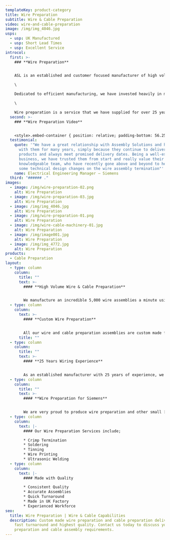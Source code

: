 ```yaml
---
templateKey: product-category
title: Wire Preparation
subtitle: Wire & Cable Preparation
video: wire-and-cable-preparation
image: /img/img_4046.jpg
usps:
  - usp: UK Manufactured
  - usp: Short Lead Times
  - usp: Excellent Service
introcol:
  first: >-
    ### **Wire Preparation**


    ASL is an established and customer focused manufacturer of high volume wire preparation and cable preparation. Equipped with an extensive range of automatic high speed wire cutting and wire termination machinery, we produce custom designed wire assemblies on an incredibly fast turnaround. With all our wire preparation assemblies being primarily machine manufactured, quality is continually consistent and meets ISO 9001 approvals.\

    \

    Dedicated to efficient manufacturing, we have invested heavily in machinery that enables us to offer customers the complete wire and cable preparation package. This includes; crimp termination, soldering, tinning, wire printing and ultrasonic welding. All these services are carried out on our machines which guarantee a significantly reduced lead time compared to being hand made, and for any urgent demands we have spare resource to deliver on an incredibly fast turnaround.\

    \

    Wire preparation is a service that we have supplied for over 25 years and we are incredibly proud to have built up a customer base including two world leading companies, Siemens and Stanley. If you watch our wire preparation video you will see the full range of services we provide under our purpose built family run factory in Bolton.
  second: >-
    ### **Wire Preparation Video**


    <style>.embed-container { position: relative; padding-bottom: 56.25%; height: 0; overflow: hidden; max-width: 100%; } .embed-container iframe, .embed-container object, .embed-container embed { position: absolute; top: 0; left: 0; width: 100%; height: 100%; }</style><div class='embed-container'><iframe src='https://www.youtube.com/embed/Cp3lVNhtjrI?loop=1&playlist=Cp3lVNhtjrI' frameborder='0' allowfullscreen></iframe></div>
  testimonial:
    quote: '"We have a great relationship with Assembly Solutions and have worked
      with them for many years, simply because they continue to deliver quality
      products and always meet promised delivery dates. Being a well-established
      business, we have trusted them from start and really value their
      knowledgeable team, who have recently gone above and beyond to help with
      some technical design changes on the wire assembly termination"'
    name: Electrical Engineering Manager – Siemens
  third: "###### ."
images:
  - image: /img/wire-preparation-02.png
    alt: Wire Preparation
  - image: /img/wire-preparation-03.jpg
    alt: Wire Preparation
  - image: /img/img_4046.jpg
    alt: Wire Preparation
  - image: /img/wire-preparation-01.png
    alt: Wire Preparation
  - image: /img/wire-cable-machinery-01.jpg
    alt: Wire Preparation
  - image: /img/image001.jpg
    alt: Wire Preparation
  - image: /img/img_4772.jpg
    alt: Wire Preparation
products:
  - Cable Preparation
layout:
  - type: column
    column:
      title: ""
      text: >-
        #### **High Volume Wire & Cable Preparation**


        We manufacture an incredible 5,000 wire assemblies a minute using our high speed automatic machines. With very little labour involved, we are as competitive as china and eastern European countries, and is a reason why we are the preferred supplier to some of the worlds leading companies including Siemens, Stanley and Vodafone.
  - type: column
    column:
      text: >-
        #### **Custom Wire Preparation**


        All our wire and cable preparation assemblies are custom made from drawing and specification. Accredited to ISO 9001 we are fully committed to quality and ensure that all products are made to the highest standard. Every batch of wire preparation is given a pull off force test to assess crimped connections and to ensure that terminals are properly attached.
      title: ""
  - type: column
    column:
      title: ""
      text: >-
        #### **25 Years Wiring Experience**


        As an established manufacturer with 25 years of experience, we have the equipment and built a skilled team to supply any type of wire preparation and [cable preparation](/cable-preparation). We boast an extensive range of high speed wire cutting machinery which also strips, tins and terminates. These machines are run by our technical wire preparation experts who ensure that the machines are running at maximum efficiency and producing to the correct accuracy.
  - type: column
    column:
      title: ""
      text: >-
        #### **Wire Preparation for Siemens**


        We are very proud to produce wire preparation and other small [cable assemblies](/cable-assemblies) for world leading technology company Siemens. All the assemblies we manufacture for Siemens are produced on our high speed fully automotive wire preparation machine which has the capability to cut, strip, tin and terminate wires. You can read the full Siemens project case study [here](https://www.assembly-solutions.com/projects/siemens/).
  - type: column
    column:
      text: |-
        #### Our Wire Preparation Services include;

        * Crimp Termination
        * Soldering
        * Tinning
        * Wire Printing
        * Ultrasonic Welding
  - type: column
    column:
      text: |-
        #### Made with Quality

        * Consistent Quality
        * Accurate Assemblies
        * Quick Turnaround
        * Made in UK Factory
        * Experienced Workforce
seo:
  title: Wire Preparation | Wire & Cable Capabilities
  description: Custom made wire preparation and cable preparation delivered on
    fast turnaround and highest quality. Contact us today to discuss your wire
    preparation and cable assembly requirements.
---
```

